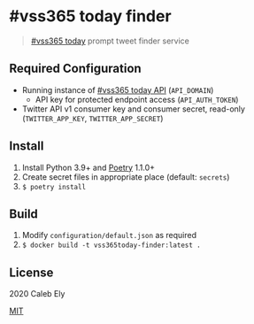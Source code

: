 # #vss365 today finder

> [#vss365 today](https://vss365today.com/) prompt tweet finder service

## Required Configuration

- Running instance of [#vss365 today API](https://github.com/le717/vss365today-api/) (`API_DOMAIN`)
  - API key for protected endpoint access (`API_AUTH_TOKEN`)
- Twitter API v1 consumer key and consumer secret, read-only (`TWITTER_APP_KEY`, `TWITTER_APP_SECRET`)

## Install

1. Install Python 3.9+ and [Poetry](https://python-poetry.org/) 1.1.0+
1. Create secret files in appropriate place (default: `secrets`)
1. `$ poetry install`

## Build

1. Modify `configuration/default.json` as required
1. `$ docker build -t vss365today-finder:latest .`

## License

2020 Caleb Ely

[MIT](LICENSE)
